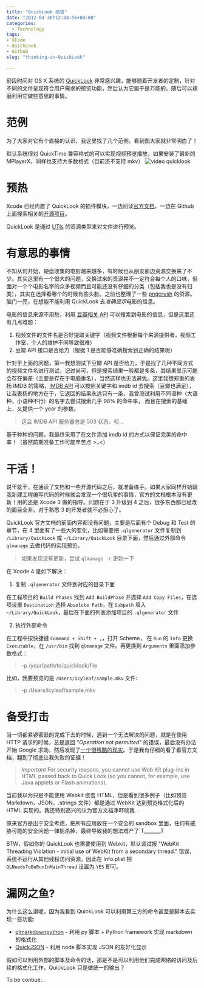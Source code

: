 ```yaml
---
title: "QuickLook 感悟"
date: "2012-04-30T12:34:56+08:00"
categories:
  - Technology
tags:
- XCode
- QuickLook
- Github
slug: "thinking-in-QuickLook"

---
```


前段时间对 OS X 系统的 [QuickLook](http://en.wikipedia.org/wiki/Quick_Look) 非常感兴趣，能够随着开发者的定制，针对不同的文件呈现符合用户需求的预览功能，然后认为它属于是万能的。随后可以琢磨利用它做些意思的事情。

# 范例

为了大家对它有个直接的认识，我这里找了几个范例，看到图大家就非常明白了！

默认系统很对 QuickTime 兼容格式的可以实现视频预览播放，如果安装了最新的 MPlayerX，同样也支持大多数格式（目前还不支持 mkv）
![video quicklook](https://developer.apple.com/library/mac/documentation/UserExperience/Conceptual/Quicklook_Programming_Guide/Art/preview_example2.jpg)

# 预热

Xcode 已经内置了 QuickLook 的插件模块，一边阅读[官方文档](https://developer.apple.com/library/mac/#documentation/UserExperience/Conceptual/Quicklook_Programming_Guide/Introduction/Introduction.html)，一边在 Github 上面搜索相关的[开源项目](https://github.com/search?q=QuickLook&type=Repositories)。

QuickLook 是通过 [UTIs](https://developer.apple.com/library/mac/#documentation/FileManagement/Conceptual/understanding_utis/understand_utis_conc/understand_utis_conc.html#//apple_ref/doc/uid/TP40001319-CH202-CHDHIJDE) 的资源类型来对文件进行预览。

# 有意思的事情

不知从何开始，硬盘收集的电影越来越多，有时候也从朋友那边资源交换来了不少。其实这里有一个很大的问题，交换过来的资源并不一定符合每个人的口味，但面对一个个电影名字的众多视频而且可能还没有仔细的分类（包括我也是没有归类），其实在选择看哪个的时候有些头胀。之前也整理了一些 [pngcrush](http://icyleaf.com/2012/03/pngcrush-usage-with-ios-apps/) 的资源。脑门一亮，在想能不能利用 QuickLook 去*准确显示*电影的信息。

电影的信息来源不用愁，利用 [豆瓣相关 API](http://www.douban.com/service/apidoc/reference/subject) 可以搜索到电影的信息，但是这里还有几点难题：

1. 视频文件的文件名是否好提取关键字（视频文件根据每个来源提供者，视频工作室，个人的维护不同导致很难）
2. 豆瓣 API 接口是否给力（根据 1 是否能够准确搜索到正确的结果呢）

针对于上面的问题，第一我想测试下豆瓣 API 是否给力，于是找了几种不同方式的视频文件名进行测试，记过尚可，但是搜索结果一般都是多条，其结果显示可能会存在偏差（主要是存在于电脑重名），当然这样也无法避免。这里我想郑重的表扬 IMDB 的策略，[IMDB API](http://www.imdbapi.com/) 可以按照关键字和 imdb id 去搜索（豆瓣也满足），让我表扬的地方在于，它返回的结果永远只有一条，我曾测试利用不同语种（大语种，小语种不行）的名字去尝试搜索几乎 98% 的命中率， 而且在搜索的基础上，又提供一个 year 的参数。

 > 这会 IMDB API 服务器总是 503 状态，哎...

基于种种的问题，我最终采用了在文件添加 imdb id 的方式以保证完美的命中率！（虽然前期准备工作可能辛苦点 >..<）


# 干活！

说干就干，在通读了文档和一些开源代码之后，就准备练手。如果大家同样开始跟我新建工程编写代码的时候就会发现一个很坑爹的事情，官方的文档根本没有更新！用的还是 Xcode 3 做的指导。问题在于 3 升级到 4 之后，很多东西都已经改的面目全非。对于熟悉 3 的开发者就不必担心了。

QuickLook 官方文档的前面内容都没有问题，主要是后面有个 Debug 和 Test 的章节，在 4 里面有了一些大的变化，比如需要把 `.qlgenerator` 文件复制到 `/Library/QuickLook` 或 `~/Library/QuickLook` 目录下面，然后通过外部命令 `qlmanage` 去做代码的实现预览。

 > 如果发现没有更新，尝试 `qlmanage -r` 更新一下

在 Xcode 4 是如下解决：

1. 复制 `.qlgenerator` 文件到对应的目录下面

在工程项目的 `Build Phases` 找到 `Add BuildPhase` 并选择 `Add Copy Files`，在选项设置 `Destination` 选择 `Absolute Path`，在 `Subpath` 填入 `~/Library/QuickLook`，最后在下面的列表添加项目的 `.qlgenerator` 文件

2. 执行外部命令

在工程中按快捷键 `Command + Shift + ,`，打开 Scheme， 在 `Run` 的 `Info` 更换 `Executable`，在 `/usr/bin` 找到 `qlmanage` 文件。再更换到 `Arguments` 里面添加参数格式：

 > -p /your/path/to/quicklook/file

比如，我要预览的是 `/Users/icyleaf/sample.mkv` 文件:

 > -p /Users/icyleaf/sample.mkv


# 备受打击

当一切都紧锣密鼓的完成下去的时候，遇到一个无法解决的问题，就是在使用 HTTP 请求的时候，总是返回 "*Operation not permitted*" 的错误，最后没有办法开始 Google 求助，然后发现了[一个很残酷的现实](http://web.archiveorange.com/archive/v/SEb6aPoIYeg2zfU4v9Ee)。于是我有仔细的看了看官方文档，翻到了彻底让我失败的证据！

 > *Important* For security reasons, you cannot use Web Kit plug-ins in HTML passed back to Quick Look (so you cannot, for example, use Java applets or Flash animations).

当前我以为只是不能使用 Webkit 嵌套 HTML，但是看到很多例子（比如预览 Markdown，JSON，.strings 文件）都是通过 WebKit 达到预览格式化后的 HTML 实现的。我还特别高兴的认为官方文档净吓唬我...

原来官方是出于安全考虑，把所有应用放在一个安全的 sandbox 里面，任何有威胁可能的安全问题一律扼杀掉，最终导致我的想法难产了 T_______T

BTW，假如你的 QuickLook 也需要使用到 Webkit，默认调试报 "WebKit Threading Violation - initial use of WebKit from a secondary thread." 错误，系统不运行从其他线程访问资源，因此在 Info.plist 把 `QLNeedsToBeRunInMainThread` 设置为 `YES` 即可。

# 漏网之鱼?

为什么这么讲呢，因为我看到 QuickLook 可以利用第三方的命令甚至是脚本去实现一些功能:

* [qlmarkdownpython](https://github.com/davea/qlmarkdownpython) - 利用 py 脚本 + Python framework 实现 markdown 的格式化
* [QuickJSON](https://github.com/johan/QuickJSON) - 利用 node 脚本实现 JSON 的友好化显示

假如可以利用外部的脚本及命令的话，那是不是可以利用他们完成网络的访问及后续的格式化工作，QuickLook 只是做统一的输出？

To be contiue...
